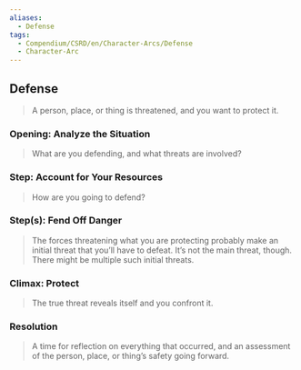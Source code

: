 ```yaml
---
aliases:
  - Defense
tags:
  - Compendium/CSRD/en/Character-Arcs/Defense
  - Character-Arc
---
```

## Defense  
>A person, place, or thing is threatened, and you want to protect it.  
### Opening: Analyze the Situation   
>What are you defending, and what threats are involved?  
### Step: Account for Your Resources   
>How are you going to defend?  
### Step(s): Fend Off Danger  
>The forces threatening what you are protecting probably make an initial threat that you’ll have to defeat. It’s not the main threat, though. There might be multiple such initial threats.  
### Climax: Protect    
>The true threat reveals itself and you confront it.   
### Resolution   
>A time for reflection on everything that occurred, and an assessment of the person, place, or thing’s safety going forward.
